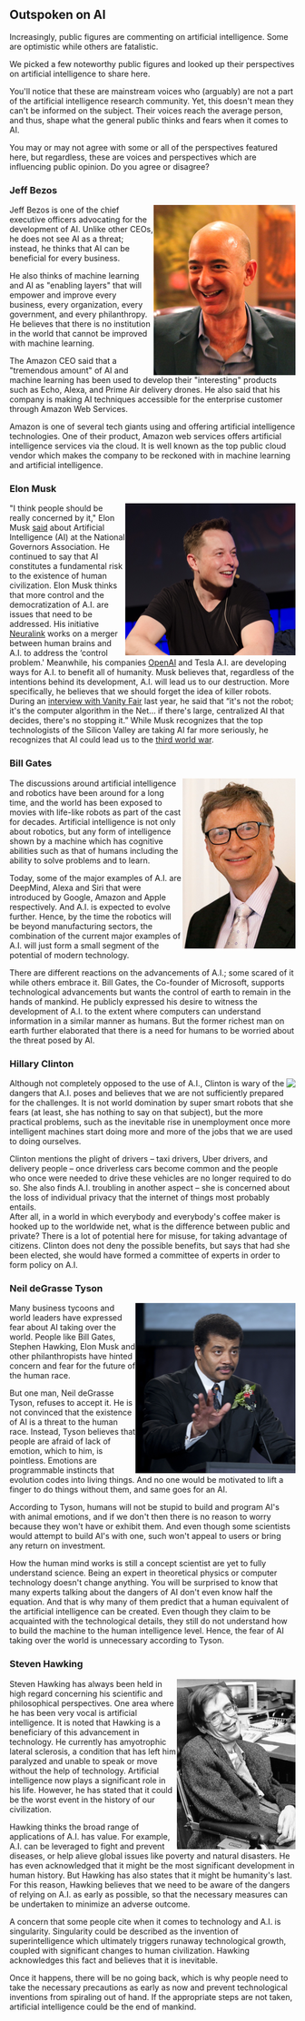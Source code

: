 ## Outspoken on AI

Increasingly, public figures are commenting on artificial intelligence.  Some are optimistic while others are fatalistic.

We picked a few noteworthy public figures and looked up their perspectives on artificial intelligence to share here.

You'll notice that these are mainstream voices who (arguably) are not a part of the artificial intelligence research community.  Yet, this doesn't mean they can't be informed on the subject.  Their voices reach the average person, and thus, shape what the general public thinks and fears when it comes to AI.

You may or may not agree with some or all of the perspectives featured here, but regardless, these are voices and perspectives which are influencing public opinion.  Do you agree or disagree?

### Jeff Bezos

<img src="src-outspoken-on-ai/image1.png" style="float:right;" />

Jeff Bezos is one of the chief executive officers advocating for the development of AI. Unlike other CEOs, he does not see AI as a threat; instead, he thinks that AI can be beneficial for every business.

He also thinks of machine learning and AI as "enabling layers" that will empower and improve every business, every organization, every government, and every philanthropy. He believes that there is no institution in the world that cannot be improved with machine learning.

The Amazon CEO said that a "tremendous amount" of AI and machine learning has been used to develop their "interesting" products such as Echo, Alexa, and Prime Air delivery drones. He also said that his company is making AI techniques accessible for the enterprise customer through Amazon Web Services.

Amazon is one of several tech giants using and offering artificial intelligence technologies. One of their product, Amazon web services offers artificial intelligence services via the cloud. It is well known as the top public cloud vendor which makes the company to be reckoned with in machine learning and artificial intelligence.

### Elon Musk

<img src="src-outspoken-on-ai/image3.png" style="float:right;" />

"I think people should be really concerned by it," Elon Musk [said](https://www.cnbc.com/2017/12/18/9-mind-blowing-things-elon-musk-said-about-robots-and-ai-in-2017.html) about Artificial Intelligence (AI) at the National Governors Association. He continued to say that AI constitutes a fundamental risk to the existence of human civilization.  Elon Musk thinks that more control and the democratization of A.I. are issues that need to be addressed. His initiative [Neuralink](https://www.theverge.com/2017/3/27/15077864/elon-musk-neuralink-brain-computer-interface-ai-cyborgs) works on a merger between human brains and A.I. to address the &lsquo;control problem.' Meanwhile, his companies [OpenAI](https://openai.com/about/) and Tesla A.I. are developing ways for A.I. to benefit all of humanity.  Musk believes that, regardless of the intentions behind its development, A.I. will lead us to our destruction. More specifically, he believes that we should forget the idea of killer robots. During an [interview with Vanity Fair](https://www.vanityfair.com/news/2017/03/elon-musk-billion-dollar-crusade-to-stop-ai-space-x) last year, he said that &ldquo;it's not the robot; it's the computer algorithm in the Net&hellip; if there's large, centralized AI that decides, there's no stopping it.&rdquo; While Musk recognizes that the top technologists of the Silicon Valley are taking AI far more seriously, he recognizes that AI could lead us to the [third world war](http://mashable.com/2017/09/04/elon-musk-ai-world-war-3/).

### Bill Gates

<img src="src-outspoken-on-ai/image2.png" style="float:right;" />

The discussions around artificial intelligence and robotics have been around for a long time, and the world has been exposed to movies with life-like robots as part of the cast for decades. Artificial intelligence is not only about robotics, but any form of intelligence shown by a machine which has cognitive abilities such as that of humans including the ability to solve problems and to learn.

Today, some of the major examples of A.I. are DeepMind, Alexa and Siri that were introduced by Google, Amazon and Apple respectively. And A.I. is expected to evolve further. Hence, by the time the robotics will be beyond manufacturing sectors, the combination of the current major examples of A.I. will just form a small segment of the potential of modern technology.

There are different reactions on the advancements of A.I.; some scared of it while others embrace it. Bill Gates, the Co-founder of Microsoft, supports technological advancements but wants the control of earth to remain in the hands of mankind. He publicly expressed his desire to witness the development of A.I. to the extent where computers can understand information in a similar manner as humans. But the former richest man on earth further elaborated that there is a need for humans to be worried about the threat posed by AI.

### Hillary Clinton

<img src="src-outspoken-on-ai/hillary.jpg" style="float:right;" />

Although not completely opposed to the use of A.I., Clinton is wary of the dangers that A.I. poses and believes that we are not sufficiently prepared for the challenges. It is not world domination by super smart robots that she fears (at least, she has nothing to say on that subject), but the more practical problems, such as the inevitable rise in unemployment once more intelligent machines start doing more and more of the jobs that we are used to doing ourselves.

Clinton mentions the plight of drivers &ndash; taxi drivers, Uber drivers, and delivery people &ndash; once driverless cars become common and the people who once were needed to drive these vehicles are no longer required to do so. She also finds A.I. troubling in another aspect &ndash; she is concerned about the loss of individual privacy that the internet of things most probably entails.  
After all, in a world in which everybody and everybody's coffee maker is hooked up to the worldwide net, what is the difference between public and private? There is a lot of potential here for misuse, for taking advantage of citizens. Clinton does not deny the possible benefits, but says that had she been elected, she would have formed a committee of experts in order to form policy on A.I.

### Neil deGrasse Tyson

<img src="src-outspoken-on-ai/image5.png" style="float:right;" />

Many business tycoons and world leaders have expressed fear about AI taking over the world. People like Bill Gates, Stephen Hawking, Elon Musk and other philanthropists have hinted concern and fear for the future of the human race.

But one man, Neil deGrasse Tyson, refuses to accept it. He is not convinced that the existence of AI is a threat to the human race. Instead, Tyson believes that people are afraid of lack of emotion, which to him, is pointless. Emotions are programmable instincts that evolution codes into living things. And no one would be motivated to lift a finger to do things without them, and same goes for an AI.

According to Tyson, humans will not be stupid to build and program AI's with animal emotions, and if we don't then there is no reason to worry because they won't have or exhibit them. And even though some scientists would attempt to build AI's with one, such won't appeal to users or bring any return on investment.

How the human mind works is still a concept scientist are yet to fully understand science. Being an expert in theoretical physics or computer technology doesn't change anything. You will be surprised to know that many experts talking about the dangers of AI don't even know half the equation. And that is why many of them predict that a human equivalent of the artificial intelligence can be created. Even though they claim to be acquainted with the technological details, they still do not understand how to build the machine to the human intelligence level. Hence, the fear of AI taking over the world is unnecessary according to Tyson.


### Steven Hawking

<img src="src-outspoken-on-ai/image4.png" style="float:right;" />

Steven Hawking has always been held in high regard concerning his scientific and philosophical perspectives. One area where he has been very vocal is artificial intelligence. It is noted that Hawking is a beneficiary of this advancement in technology. He currently has amyotrophic lateral sclerosis, a condition that has left him paralyzed and unable to speak or move without the help of technology. Artificial intelligence now plays a significant role in his life. However, he has stated that it could be the worst event in the history of our civilization.

Hawking thinks the broad range of applications of A.I. has value. For example, A.I. can be leveraged to fight and prevent diseases, or help alieve global issues like poverty and natural disasters. He has even acknowledged that it might be the most significant development in human history. But Hawking has also states that it might be humanity's last. For this reason, Hawking believes that we need to be aware of the dangers of relying on A.I. as early as possible, so that the necessary measures can be undertaken to minimize an adverse outcome.

A concern that some people cite when it comes to technology and A.I. is singularity. Singularity could be described as the invention of superintelligence which ultimately triggers runaway technological growth, coupled with significant changes to human civilization. Hawking acknowledges this fact and believes that it is inevitable.

Once it happens, there will be no going back, which is why people need to take the necessary precautions as early as now and prevent technological inventions from spiraling out of hand. If the appropriate steps are not taken, artificial intelligence could be the end of mankind.
